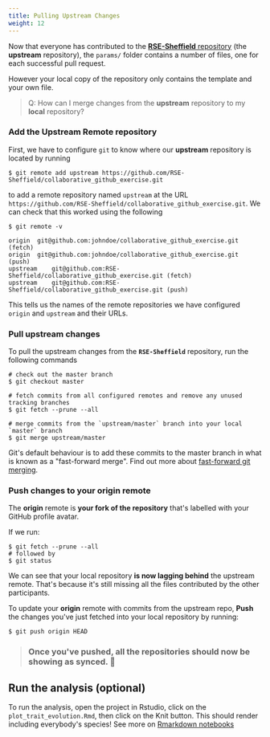 ```yaml
---
title: Pulling Upstream Changes
weight: 12
---
```


Now that everyone has contributed to the [**RSE-Sheffield** repository](https://github.com/RSE-Sheffield/collaborative_github_exercise) (the **upstream** repository), the `params/` folder contains a number of files, one for each successful pull request.

However your local copy of the repository only contains the template and your own file.

> Q: How can I merge changes from the **upstream** repository to my **local** repository?


### Add the **Upstream** Remote repository

First, we have to configure `git` to know where our **upstream** repository is located by running
```
$ git remote add upstream https://github.com/RSE-Sheffield/collaborative_github_exercise.git
```
to add a remote repository named `upstream` at the URL `https://github.com/RSE-Sheffield/collaborative_github_exercise.git`.
We can check that this worked using the following
```
$ git remote -v

origin	git@github.com:johndoe/collaborative_github_exercise.git (fetch)
origin	git@github.com:johndoe/collaborative_github_exercise.git (push)
upstream	git@github.com:RSE-Sheffield/collaborative_github_exercise.git (fetch)
upstream	git@github.com:RSE-Sheffield/collaborative_github_exercise.git (push)
```
This tells us the names of the remote repositories we have configured `origin` and `upstream` and their URLs.


### Pull upstream changes

To pull the upstream changes from the **`RSE-Sheffield`** repository, run the following commands
```
# check out the master branch
$ git checkout master

# fetch commits from all configured remotes and remove any unused tracking branches
$ git fetch --prune --all

# merge commits from the `upstream/master` branch into your local `master` branch
$ git merge upstream/master
```
Git's default behaviour is to add these commits to the master branch in what is known as a "fast-forward merge". Find out more about [fast-forward git merging](https://ariya.io/2013/09/fast-forward-git-merge).



### Push changes to your **origin** remote

The **origin** remote is **your fork of the repository** that's labelled with your GitHub profile avatar.

If we run:
```
$ git fetch --prune --all
# followed by
$ git status
```
We can see that your local repository **is now lagging behind** the upstream remote. That's because it's still missing all the files contributed by the other participants.

To update your **origin** remote with commits from the upstream repo, **Push**  the changes you've just fetched into your local repository by running:
```
$ git push origin HEAD
```

> ### Once you've pushed, all the repositories should now be showing as synced. :tada:

## Run the analysis (optional)

To run the analysis, open the project in Rstudio, click on the `plot_trait_evolution.Rmd`, then click on the Knit button. This should render including everybody's species! See more on [Rmarkdown notebooks](https://rmarkdown.rstudio.com/authoring_quick_tour.html#Overview)
